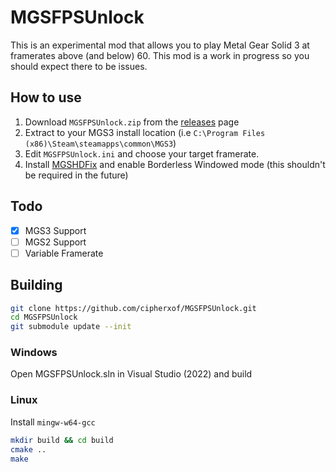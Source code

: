 # MGSFPSUnlock
This is an experimental mod that allows you to play Metal Gear Solid 3 at framerates above (and below) 60. This mod is a work in progress so you should expect there to be issues.

## How to use

1. Download `MGSFPSUnlock.zip` from the [releases](https://github.com/cipherxof/MGSFPSUnlock/releases) page
2. Extract to your MGS3 install location (i.e `C:\Program Files (x86)\Steam\steamapps\common\MGS3`)
3. Edit `MGSFPSUnlock.ini` and choose your target framerate.
4. Install [MGSHDFix](https://github.com/Lyall/MGSHDFix) and enable Borderless Windowed mode (this shouldn't be required in the future)

## Todo
- [x] MGS3 Support
- [ ] MGS2 Support
- [ ] Variable Framerate

## Building

```bash
git clone https://github.com/cipherxof/MGSFPSUnlock.git
cd MGSFPSUnlock
git submodule update --init
```

### Windows

Open MGSFPSUnlock.sln in Visual Studio (2022) and build

### Linux

Install `mingw-w64-gcc`

```bash
mkdir build && cd build
cmake ..
make
```